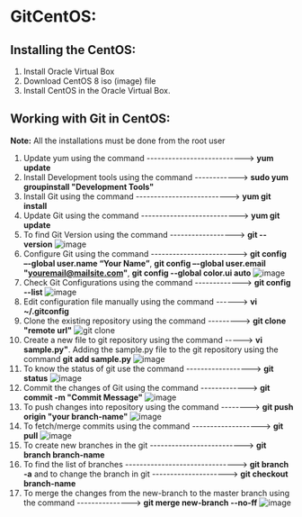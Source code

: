 # GitCentOS:

## Installing the CentOS:

1. Install Oracle Virtual Box
2. Download CentOS 8 iso (image) file
3. Install CentOS in the Oracle Virtual Box.

## Working with Git in CentOS:
 **Note:** All the installations must be done from the root user

1. Update yum using the command ---------------------------> **yum update**
2. Install Development tools using the command ------------> **sudo yum groupinstall "Development Tools"**
3. Install Git using the command --------------------------> **yum git install**
4. Update Git using the command ---------------------------> **yum git update**
5. To find Git Version using the command ------------------> **git --version**
![image](https://user-images.githubusercontent.com/42949313/87632315-c1954700-c6fe-11ea-808e-d2a6e2e33b1f.png)
6. Configure Git using the command ------------------------> **git config –-global user.name “Your Name”**, **git config –-global user.email "youremail@mailsite.com"**, **git config --global color.ui auto**
![image](https://user-images.githubusercontent.com/42949313/87632742-995a1800-c6ff-11ea-9ad0-5d9f70ac2f8b.png)
7. Check Git Configurations using the command -------------> **git config --list**
![image](https://user-images.githubusercontent.com/42949313/87867373-dc132e80-c951-11ea-8539-e7692ed9892a.png)
8. Edit configuration file manually using the command ------> **vi ~/.gitconfig**
9. Clone the existing repository using the command ---------> **git clone "remote url"**
![git clone](https://user-images.githubusercontent.com/42949313/87904910-0b46a000-ca25-11ea-9e87-b2731e408c17.PNG)
10. Create a new file to git repository using the command -----> **vi sample.py"**. Adding the sample.py file to the git repository using the command **git add sample.py**
![image](https://user-images.githubusercontent.com/42949313/87905277-d25afb00-ca25-11ea-98ea-865e86d45680.png)
11. To know the status of git use the command ------------------> **git status**
![image](https://user-images.githubusercontent.com/42949313/87883523-93995680-c9cd-11ea-95fb-b0352983c190.png)
12. Commit the changes of Git using the command -------------> **git commit -m "Commit Message"**
![image](https://user-images.githubusercontent.com/42949313/87905389-0c2c0180-ca26-11ea-82f8-43e9da9c6d72.png)
13. To push changes into repository using the command --------> **git push origin "your branch-name"**
![image](https://user-images.githubusercontent.com/42949313/87905529-60cf7c80-ca26-11ea-9892-8f96bfc4ffcf.png)
14. To fetch/merge commits using the command -------------------> **git pull**
![image](https://user-images.githubusercontent.com/42949313/87905707-d50a2000-ca26-11ea-806b-dbb21707bc54.png)
15. To create new branches in the git --------------------------> **git branch branch-name**
16. To find the list of branches -------------------------------> **git branch -a** and to change the branch in git ---------------------> **git checkout branch-name**
17. To merge the changes from the new-branch to the master branch using the command ---------------> **git merge new-branch --no-ff**
![image](https://user-images.githubusercontent.com/42949313/87986974-7c2c9d00-caa3-11ea-8afb-c63878a5705d.png)

